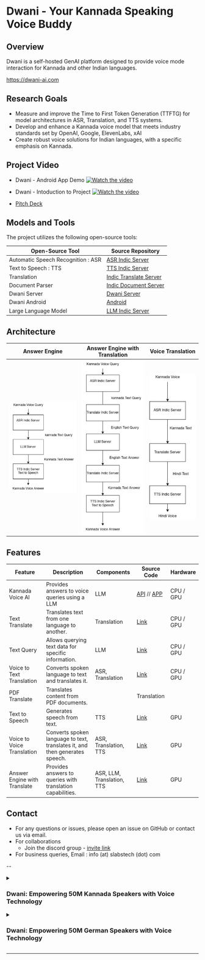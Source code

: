 # Dwani - Your Kannada Speaking Voice Buddy

## Overview

Dwani is a self-hosted GenAI platform designed to provide voice mode interaction for Kannada and other Indian languages. 


https://dwani-ai.com

## Research Goals

- Measure and improve the Time to First Token Generation (TTFTG) for model architectures in ASR, Translation, and TTS systems.
- Develop and enhance a Kannada voice model that meets industry standards set by OpenAI, Google, ElevenLabs, xAI
- Create robust voice solutions for Indian languages, with a specific emphasis on Kannada.


## Project Video
    
- Dwani - Android App Demo
[![Watch the video](https://img.youtube.com/vi/VqFdZAkR_a0/hqdefault.jpg)](https://youtube.com/shorts/VqFdZAkR_a0)

- Dwani - Intoduction to Project
[![Watch the video](https://img.youtube.com/vi/kqZZZjbeNVk/hqdefault.jpg)](https://youtu.be/kqZZZjbeNVk)

  

- [Pitch Deck](https://docs.google.com/presentation/d/e/2PACX-1vQxLtbL_kXOqHgAHqcFTg8hDP7Dw3lt64U336J0f9CgYQPKDJVqONd3F4Js1XiCvk_LDpbijshQ5mM6/pub?start=false&loop=false&delayms=3000)


## Models and Tools

The project utilizes the following open-source tools:

| Open-Source Tool                       | Source Repository                                          | 
|---------------------------------------|-------------------------------------------------------------|
| Automatic Speech Recognition : ASR   | [ASR Indic Server](https://github.com/slabstech/asr-indic-server) | 
| Text to Speech : TTS                  | [TTS Indic Server](https://github.com/slabstech/tts-indic-server)  | 
| Translation                           | [Indic Translate Server](https://github.com/slabstech/indic-translate-server) | 
| Document Parser                       | [Indic Document Server](https://github.com/slabstech/docs-indic-server) |
| Dwani Server | [Dwani Server](https://github.com/slabstech/dhwani-server) | 
| Dwani Android | [Android](https://github.com/slabstech/dhwani-android) |
| Large Language Model                  | [LLM Indic Server](https://github.com/slabstech/llm-indic-server_cpu) | 


## Architecture

| Answer Engine| Answer Engine with Translation                                 | Voice Translation                          |
|----------|-----------------------------------------------|---------------------------------------------|
| ![Answer Engine](docs/workflow/kannada-answer-engine.drawio.png "Engine") | ![Answer Engine Translation](docs/workflow/kannada-answer-engine-translate.png "Engine") | ![Voice Translation](docs/workflow/voice-translation.drawio.png "Voice Translation") |

## Features

| Feature                      | Description                                                                 |  Components          | Source Code       | Hardware       |
|------------------------------|-----------------------------------------------------------------------------|-----------|---------------------|---------------|
| Kannada Voice AI                | Provides answers to voice queries using a LLM                     | LLM                 | [API](ux/answer_engine/app.py) // [APP](ux/answer_engine/local/app.py)          | CPU / GPU |
| Text Translate               | Translates text from one language to another.                                |  Translation         | [Link](ux/text_translate/app.py)          | CPU / GPU | 
| Text Query                   | Allows querying text data for specific information.                          | LLM                 | [Link](ux/text_query/app.py)          | CPU / GPU |
| Voice to Text Translation    | Converts spoken language to text and translates it.                          |  ASR, Translation    | [Link](ux/voice_to_text_translation/app.py)          | CPU / GPU |
| PDF Translate                | Translates content from PDF documents.                                       |  | Translation         |           | GPU |
| Text to Speech           | Generates speech from text.                                                  |  TTS                 | [Link](ux/text_to_speech/app.py)          | GPU |
| Voice to Voice Translation   | Converts spoken language to text, translates it, and then generates speech.   |  ASR, Translation, TTS| [Link](ux/voice_to_voice_translation/app.py)          | GPU |
| Answer Engine with Translate| Provides answers to queries with translation capabilities.                   |  ASR, LLM, Translation, TTS|  [Link](ux/answer_engine_translate/app.py)          | GPU|

## Contact
- For any questions or issues, please open an issue on GitHub or contact us via email.
- For collaborations
  - Join the discord group - [invite link](https://discord.gg/WZMCerEZ2P) 
- For business queries, Email : info (at) slabstech (dot) com


<!-- 

- [Link](https://github.com/sachinsshetty/onwards/blob/main/idea/2025/2025-02-24-gpu-access.md)

- [Doc](https://docs.google.com/document/d/e/2PACX-1vRRNjjDrbjAGDQgUWtA5LR0TzwviNn61GYpn3Xm0-WKZrjjTyH2GhDdyY80pNp82oQdAfb60auQvVRW/pub)


-->

--
<details> 



<summary>


### Dwani: Empowering 50M Kannada Speakers with Voice Technology
</summary>

Dialect barriers: Voice assistants (e.g., Siri, Alexa) struggle with German dialects, excluding speakers like Anna, a visually impaired grandmother in Munich.


## The Problem

Picture Shyamala, a Kannada-speaking farmer from Karnataka, unable to use voice apps—they don’t understand her language. For 50 million Kannada speakers, technology feels out of reach, excluding them from digital access and opportunities.

Dwani changes that. Our open-source voice assistant speaks Kannada fluently, helping people like Shyamala with everyday tasks—asking questions, translating, or describing images—all in their native tongue. It’s private, works offline, and runs on affordable devices, designed with Karnataka’s heart in mind.

We’re live on the Play Store with 10,000+ downloads and a growing community. Dwani’s built to scale, ready to serve 1 billion voices across India’s 22 languages in a market craving local solutions.

No one else offers Kannada voice tech—Dwani’s unique, community-driven, and culturally true.

We’re seeking €100,000 to reach 100,000 users and refine our tech, partnering to include millions in the digital world.

Let’s give 50 million voices a chance to be heard. Join us.


</details> 


<details> 



<summary>

### Dwani: Empowering 50M German Speakers with Voice Technology

</summary>
## The Problem
Imagine Anna, a visually impaired grandmother in Munich, unable to use voice assistants like Siri or Alexa because they don’t understand her German dialect or respect her privacy. Over 50 million German speakers face this reality: excluded from digital access due to English-centric tech, cloud-based data risks, and limited accessibility for non-English speakers and people with disabilities.

## The Vision
Dwani bridges this gap, empowering 50M+ German speakers across Germany, Austria, and Switzerland with voice technology that’s accessible, private, and tailored to their language and culture. From Anna to students in Berlin, we envision a world where everyone’s voice is heard.

## The Solution
Dwani is a German-speaking voice assistant that’s open-source, privacy-first, and community-driven. Key features include:
- Fluent German voice queries (e.g., “Was ist das Wetter in Berlin?”).
- Real-time translation and German document summaries.
- On-premise setup for data security.

Built with AI (ASR, TTS, LLMs), Dwani ensures natural, dialect-aware interactions.

## Market Opportunity
- **Immediate**: 50M+ German speakers in Germany (80M population), Austria (9M), Switzerland (5M).
- **Future**: Scalable to 300M+ European users across 10+ languages.
- **Trend**: Growing demand for regional, privacy-focused tech solutions.

## Competitive Advantage
Unlike Siri or Alexa, Dwani is:
- **German-first**: Tailored for dialects and culture.
- **Privacy-focused**: On-premise for secure, offline use.
- **Open-source**: Transparent and community-driven.
- **Scalable**: Ready for other European languages.

## Traction
- Live on Google Play Store with a German interface.
- 1,000+ beta users testing in German-speaking regions.
- 500+ GitHub stars for open-source repos.

## Business Model
- **Enterprise**: License Dwani for German businesses (healthcare, education).
- **Partnerships**: Collaborate with German tech firms and universities.
- **Freemium**: Free basic features; premium for unlimited use.

## Financials & Ask
- **Current Costs**: €7,500/month (€2,500 servers, €5,000 salaries).
- **Seeking**: €100,000 seed funding for a 12-month runway to:
  - Enhance AI accuracy (50%).
  - Develop German-focused features (30%).
  - Reach 100,000 users (20%).

## Roadmap (2025)
- **Q1**: Launch real-time German voice AI.
- **Q2**: Support Austrian/Swiss German dialects.
- **Q3**: Roll out enterprise solutions.
- **Q4**: Achieve 100,000 German users.

## Team
- **Sachin Shetty**: Software Engineer (GenAI, full-stack), passionate about accessible voice tech for German speakers.

## Call to Action
Join us to bring Dwani to Anna and millions of German speakers. Let’s make voice technology inclusive, private, and German-first.

</details> 

---
